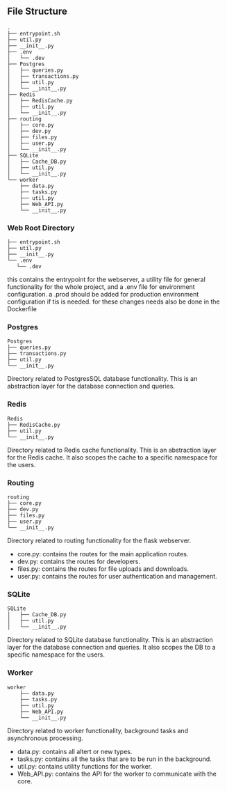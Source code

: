## File Structure

```
.
├── entrypoint.sh
├── util.py
├── __init__.py
├── .env
│   └── .dev
├── Postgres
│   ├── queries.py
│   ├── transactions.py
│   ├── util.py
│   └── __init__.py
├── Redis
│   ├── RedisCache.py
│   ├── util.py
│   └── __init__.py
├── routing
│   ├── core.py
│   ├── dev.py
│   ├── files.py
│   ├── user.py
│   └── __init__.py
├── SQLite
│   ├── Cache_DB.py
│   ├── util.py
│   └── __init__.py
└── worker
    ├── data.py
    ├── tasks.py
    ├── util.py
    ├── Web_API.py
    └── __init__.py
```

### Web Root Directory

```
├── entrypoint.sh
├── util.py
├── __init__.py
└── .env
   └── .dev
```
this contains the entrypoint for the webserver, a utility file for general functionality for the whole project,
and a .env file for environment configuration.
a .prod should be added for production environment configuration if tis is needed.
for these changes needs also be done in the Dockerfile

### Postgres
```
Postgres
├── queries.py
├── transactions.py
├── util.py
└── __init__.py
```
Directory related to PostgresSQL database functionality.
This is an abstraction layer for the database connection and queries.

### Redis
```
Redis
├── RedisCache.py
├── util.py
└── __init__.py
```
Directory related to Redis cache functionality.
This is an abstraction layer for the Redis cache. 
It also scopes the cache to a specific namespace for the users.

### Routing
```
routing
├── core.py
├── dev.py
├── files.py
├── user.py
└── __init__.py
```
Directory related to routing functionality for the flask webserver.
- core.py: contains the routes for the main application routes.
- dev.py: contains the routes for developers.
- files.py: contains the routes for file uploads and downloads.
- user.py: contains the routes for user authentication and management.


### SQLite
```
SQLite
│   ├── Cache_DB.py
│   ├── util.py
│   └── __init__.py
```
Directory related to SQLite database functionality.
This is an abstraction layer for the database connection and queries.
It also scopes the DB to a specific namespace for the users.


### Worker
```
worker
    ├── data.py
    ├── tasks.py
    ├── util.py
    ├── Web_API.py
    └── __init__.py
```
Directory related to worker functionality, background tasks and asynchronous processing.
- data.py: contains all altert or new types.
- tasks.py: contains all the tasks that are to be run in the background.
- util.py: contains utility functions for the worker.
- Web_API.py: contains the API for the worker to communicate with the core.
